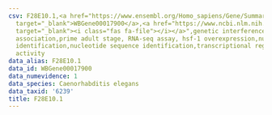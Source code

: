 ```yaml
---
csv: F28E10.1,<a href="https://www.ensembl.org/Homo_sapiens/Gene/Summary?db=core;g=WBGene00017900"
  target="_blank">WBGene00017900</a>,<a href="https://www.ncbi.nlm.nih.gov/pubmed/30894454"
  target="_blank"><i class="fas fa-file"></i></a>",genetic interference,functional
  association,prime adult stage, RNA-seq assay, hsf-1 overexpression,nucleotide sequence
  identification,nucleotide sequence identification,transcriptional regulation,up-regulates
  activity
data_alias: F28E10.1
data_id: WBGene00017900
data_numevidence: 1
data_species: Caenorhabditis elegans
data_taxid: '6239'
title: F28E10.1
---
```

